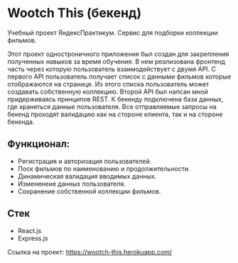 # Wootch This (бекенд)

Учебный проект ЯндексПрактикум. Сервис для подборки коллекции фильмов.

Этот проект одностроничного приложения был создан для закрепления полученных навыков за время обучения. В нем реализована фронтенд часть через которую пользователь взаимодействует с двумя API. С первого API пользователь получает список с данными фильмов которые отображаются на странице. Из этого списка пользователь может создавать собственную коллекцию. Второй API был напсан мной придерживаясь принципов REST. К бекенду подключена база данных, где храняться данные пользователя. Все отправляемые запросы на бекенд проходят валидацию как на стороне клиента, так и на стороне бекенда.



## Функционал:
- Регистрация и авторизация пользователей.
- Поск фильмов по наименованию и продолжительности.
- Динамическая валидация вводимых данных.
- Измененеие данных пользователя.
- Сохранение собственной коллекции фильмов. 

## Стек 

* React.js
* Express.js




Ссылка на проект: https://wootch-this.herokuapp.com/
